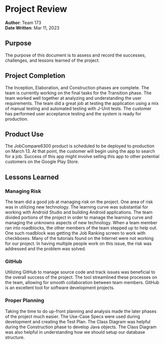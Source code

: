# Project Review

**Author**: Team 173  
**Date Written**: Mar 11, 2023


## Purpose
The purpose of this document is to assess and record the successes, challenges, and lessons learned of the project. 


## Project Completion
The Inception, Elaboration, and Construction phases are complete. The team is currently working on the final tasks for the Transition phase. The team worked well together at analyzing and understanding the user requirements. The team did a great job at testing the application using a mix of manual testing and automated testing with J-Unit tests. The customer has performed user acceptance testing and the system is ready for production.


## Product Use
The JobCompare6300 product is scheduled to be deployed to production on March 13. At that point, the customer will begin using the app to search for a job. Success of this app might involve selling this app to other potential customers on the Google Play Store.


## Lessons Learned
### Managing Risk 
The team did a good job at managing risk on the project. One area of risk was in utilizing new technology. The learning curve was substantial for working with Android Studio and building Android applications. The team divided portions of the project in order to manage the learning curve and managing the unknowns aspects of new technology. When a team member ran into roadblocks, the other members of the team stepped up to help out. One such roadblock was getting the Job Ranking screen to work with checkboxes. Many of the tutorials found on the Internet were not working for our project. In having multiple people work on this issue, the risk was addressed and the problem was solved.

### GitHub
Utilizing GitHub to manage source code and track issues was beneficial to the overall success of the project. The tool streamlined these processes on the team, allowing for smooth collaboration between team members. GitHub is an excellent tool for software development projects.

### Proper Planning
Taking the time to do up-front planning and analysis made the later phases of the project much easier. The Use-Case Specs were used during development and creating the Test Plan. The Class Diagram was helpful during the Construction phase to develop Java objects. The Class Diagram was also helpful in understanding how we should setup our database structure. 







